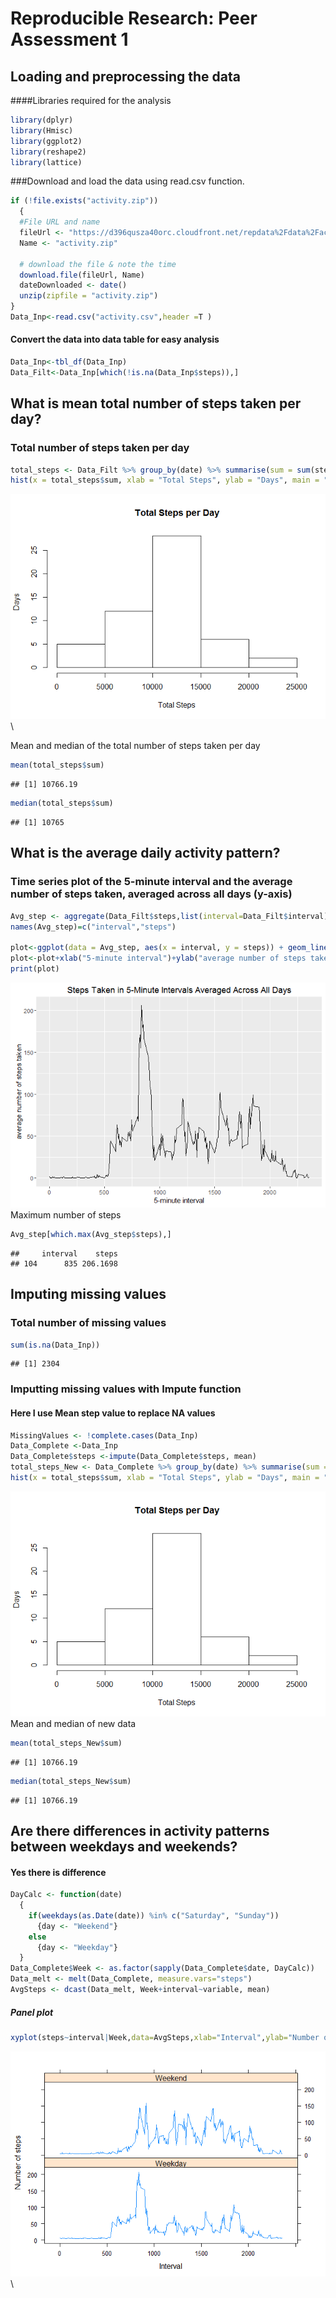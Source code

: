 # Reproducible Research: Peer Assessment 1

## Loading and preprocessing the data
####Libraries required for the analysis

```r
library(dplyr)
library(Hmisc)
library(ggplot2)
library(reshape2)
library(lattice)
```
###Download and load the data using read.csv function.

```r
if (!file.exists("activity.zip")) 
  {
  #File URL and name
  fileUrl <- "https://d396qusza40orc.cloudfront.net/repdata%2Fdata%2Factivity.zip"
  Name <- "activity.zip"
  
  # download the file & note the time
  download.file(fileUrl, Name)
  dateDownloaded <- date()
  unzip(zipfile = "activity.zip")
}
Data_Inp<-read.csv("activity.csv",header =T )
```
#### Convert the data into data table for easy analysis

```r
Data_Inp<-tbl_df(Data_Inp)
Data_Filt<-Data_Inp[which(!is.na(Data_Inp$steps)),]
```

## What is mean total number of steps taken per day?
### Total number of steps taken per day

```r
total_steps <- Data_Filt %>% group_by(date) %>% summarise(sum = sum(steps))
hist(x = total_steps$sum, xlab = "Total Steps", ylab = "Days", main = "Total Steps per Day")
```

![](PA1_template_files/figure-html/unnamed-chunk-4-1.png)\

Mean and median of the total number of steps taken per day

```r
mean(total_steps$sum)
```

```
## [1] 10766.19
```

```r
median(total_steps$sum)
```

```
## [1] 10765
```
## What is the average daily activity pattern?
### Time series plot of the 5-minute interval and the average number of steps taken, averaged across all days (y-axis)

```r
Avg_step <- aggregate(Data_Filt$steps,list(interval=Data_Filt$interval),mean)
names(Avg_step)=c("interval","steps")

plot<-ggplot(data = Avg_step, aes(x = interval, y = steps)) + geom_line() 
plot<-plot+xlab("5-minute interval")+ylab("average number of steps taken")+ggtitle("Steps Taken in 5-Minute Intervals Averaged Across All Days")
print(plot)
```

![](PA1_template_files/figure-html/unnamed-chunk-6-1.png)\
Maximum number of steps

```r
Avg_step[which.max(Avg_step$steps),]
```

```
##     interval    steps
## 104      835 206.1698
```

## Imputing missing values
### Total number of missing values

```r
sum(is.na(Data_Inp))
```

```
## [1] 2304
```
### Imputting missing values with Impute function
#### Here I use Mean step value to replace NA values

```r
MissingValues <- !complete.cases(Data_Inp)
Data_Complete <-Data_Inp
Data_Complete$steps <-impute(Data_Complete$steps, mean)
total_steps_New <- Data_Complete %>% group_by(date) %>% summarise(sum = sum(steps))
hist(x = total_steps$sum, xlab = "Total Steps", ylab = "Days", main = "Total Steps per Day")
```

![](PA1_template_files/figure-html/unnamed-chunk-9-1.png)\
Mean and median of new data

```r
mean(total_steps_New$sum)
```

```
## [1] 10766.19
```

```r
median(total_steps_New$sum)
```

```
## [1] 10766.19
```

## Are there differences in activity patterns between weekdays and weekends?
#### Yes there is difference

```r
DayCalc <- function(date) 
  {
    if(weekdays(as.Date(date)) %in% c("Saturday", "Sunday")) 
      {day <- "Weekend"} 
    else 
      {day <- "Weekday"}
  }
Data_Complete$Week <- as.factor(sapply(Data_Complete$date, DayCalc))
Data_melt <- melt(Data_Complete, measure.vars="steps")
AvgSteps <- dcast(Data_melt, Week+interval~variable, mean)
```
##### Panel plot

```r
xyplot(steps~interval|Week,data=AvgSteps,xlab="Interval",ylab="Number of steps",type="l",layout=c(1,2))
```

![](PA1_template_files/figure-html/unnamed-chunk-12-1.png)\
